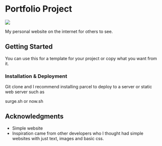 # Portfolio Project

![](http://www.mediafire.com/convkey/2696/479197tgnb7zo5wzg.jpg?size_id=6)


My personal website on the internet for others to see.

## Getting Started

You can use this for a template for your project or copy what you want from it.

### Installation & Deployment

Git clone and I recommend installing parcel to deploy to a server
or static web server such as

surge.sh
or now.sh

## Acknowledgments

* Simple website
* Inspiration came from other developers who I thought had simple websites with just text, images and basic css.
